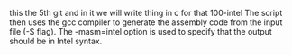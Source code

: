 this the 5th git and in it we will write thing in c for that
100-intel
The script then uses the gcc compiler to generate the assembly code from the input file (-S flag). The -masm=intel option is used to specify that the output should be in Intel syntax.